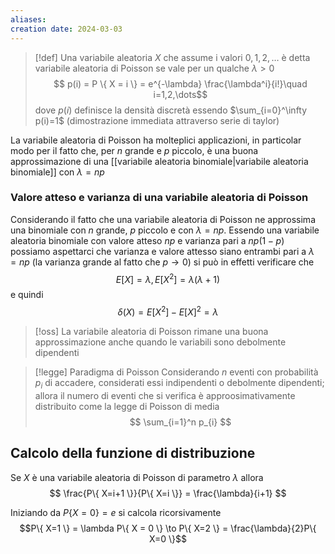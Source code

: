 ```yaml
---
aliases: 
creation date: 2024-03-03
---
```


> [!def]
> Una variabile aleatoria $X$ che assume i valori $0,1,2,\dots$ è detta variabile aleatoria di Poisson se vale per un qualche $\lambda > 0$
> $$ p(i) = P \{ X = i \} = e^{-\lambda} \frac{\lambda^i}{i!}\quad i=1,2,\dots$$
> dove $p(i)$ definisce la densità discretà essendo $\sum_{i=0}^\infty p(i)=1$ (dimostrazione immediata attraverso serie di taylor)


La variabile aleatoria di Poisson ha molteplici applicazioni, in particolar modo per il fatto che, per $n$ grande e $p$ piccolo, è una buona approssimazione di una [[variabile aleatoria binomiale|variabile aleatoria binomiale]] con $\lambda = np$

### Valore atteso e varianza di una variabile aleatoria di Poisson
Considerando il fatto che una variabile aleatoria di Poisson ne approssima una binomiale con $n$ grande, $p$ piccolo e con $\lambda=np$. Essendo una variabile aleatoria binomiale con valore atteso $np$ e varianza pari a $np(1-p)$ possiamo aspettarci che varianza e valore attesso siano entrambi pari a $\lambda=np$ (la varianza grande al fatto che $p\to 0$) si può in effetti verificare che
$$E[X] = \lambda, E[X^2]=\lambda(\lambda + 1)$$
e quindi
$$\delta(X)= E[X^2] - E[X]^2 = \lambda $$

>[!oss]
>La variabile aleatoria di Poisson rimane una buona approssimazione anche quando le variabili sono debolmente dipendenti


>[!legge] Paradigma di Poisson
>Considerando $n$ eventi con probabilità $p_{i}$ di accadere, considerati essi indipendenti o debolmente dipendenti; allora il numero di eventi che si verifica è approosimativamente distribuito come la legge di Poisson di media
>$$ \sum_{i=1}^n p_{i} $$

## Calcolo della funzione di distribuzione
Se $X$ è una variabile aleatoria di Poisson di parametro $\lambda$ allora
$$ \frac{P\{ X=i+1 \}}{P\{ X=i \}} = \frac{\lambda}{i+1} $$

Iniziando da $P\{ X=0 \}=e$ si calcola ricorsivamente
$$P\{ X=1 \} = \lambda P\{ X = 0 \} \to P\{ X=2 \} = \frac{\lambda}{2}P\{ X=0 \}$$